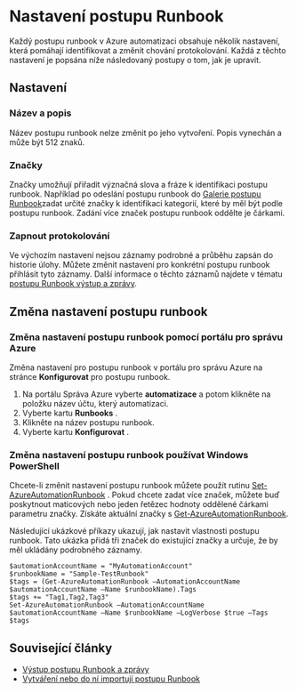 <properties 
   pageTitle="Nastavení postupu Runbook"
   description="Popisuje nastavení postupu runbook v Azure automatizaci a jak lze změnit pomocí portálu Správa Azure a prostředí Windows PowerShell."
   services="automation"
   documentationCenter=""
   authors="bwren"
   manager="stevenka"
   editor="tysonn" />
<tags 
   ms.service="automation"
   ms.devlang="na"
   ms.topic="article"
   ms.tgt_pltfrm="na"
   ms.workload="infrastructure-services"
   ms.date="02/09/2016"
   ms.author="bwren" />

# <a name="runbook-settings"></a>Nastavení postupu Runbook

Každý postupu runbook v Azure automatizaci obsahuje několik nastavení, která pomáhají identifikovat a změnit chování protokolování. Každá z těchto nastavení je popsána níže následovaný postupy o tom, jak je upravit.

## <a name="settings"></a>Nastavení

### <a name="name-and-description"></a>Název a popis

Název postupu runbook nelze změnit po jeho vytvoření. Popis vynechán a může být 512 znaků.

### <a name="tags"></a>Značky

Značky umožňují přiřadit význačná slova a fráze k identifikaci postupu runbook. Například po odeslání postupu runbook do [Galerie postupu Runbook](https://msdn.microsoft.com/library/dn781422.aspx)zadat určité značky k identifikaci kategorií, které by měl být podle postupu runbook. Zadání více značek postupu runbook oddělte je čárkami.

### <a name="logging"></a>Zapnout protokolování

Ve výchozím nastavení nejsou záznamy podrobné a průběhu zapsán do historie úlohy. Můžete změnit nastavení pro konkrétní postupu runbook přihlásit tyto záznamy. Další informace o těchto záznamů najdete v tématu [postupu Runbook výstup a zprávy](https://msdn.microsoft.com/library/dn879148.aspx).

## <a name="changing-runbook-settings"></a>Změna nastavení postupu runbook

### <a name="changing-runbook-settings-with-the-azure-management-portal"></a>Změna nastavení postupu runbook pomocí portálu pro správu Azure

Změna nastavení pro postupu runbook v portálu pro správu Azure na stránce **Konfigurovat** pro postupu runbook.

1. Na portálu Správa Azure vyberte **automatizace** a potom klikněte na položku název účtu, který automatizaci.
1. Vyberte kartu **Runbooks** .
1. Klikněte na název postupu runbook.
1. Vyberte kartu **Konfigurovat** .

### <a name="changing-runbook-settings-with-windows-powershell"></a>Změna nastavení postupu runbook používat Windows PowerShell

Chcete-li změnit nastavení postupu runbook můžete použít rutinu [Set-AzureAutomationRunbook](https://msdn.microsoft.com/library/dn690275.aspx) . Pokud chcete zadat více značek, můžete buď poskytnout maticových nebo jeden řetězec hodnoty oddělené čárkami parametru značky. Získáte aktuální značky s [Get-AzureAutomationRunbook](https://msdn.microsoft.com/library/dn690278.aspx).

Následující ukázkové příkazy ukazují, jak nastavit vlastnosti postupu runbook. Tato ukázka přidá tři značek do existující značky a určuje, že by měl ukládány podrobného záznamy.

    $automationAccountName = "MyAutomationAccount"
    $runbookName = "Sample-TestRunbook"
    $tags = (Get-AzureAutomationRunbook –AutomationAccountName $automationAccountName –Name $runbookName).Tags
    $tags += "Tag1,Tag2,Tag3"
    Set-AzureAutomationRunbook –AutomationAccountName $automationAccountName –Name $runbookName –LogVerbose $true –Tags $tags

## <a name="related-articles"></a>Související články
- [Výstup postupu Runbook a zprávy](../automation-runbook-output-and-messages) 
- [Vytváření nebo do ní importují postupu Runbook](https://msdn.microsoft.com/library/dn643637.aspx) 
